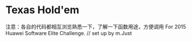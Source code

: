 # Texas Hold'em
注意：各自的代码都相互浏览熟悉一下，了解一下函数用途，方便调用
For 2015 Huawei Software Elite Challenge.
// set up by m.Just
